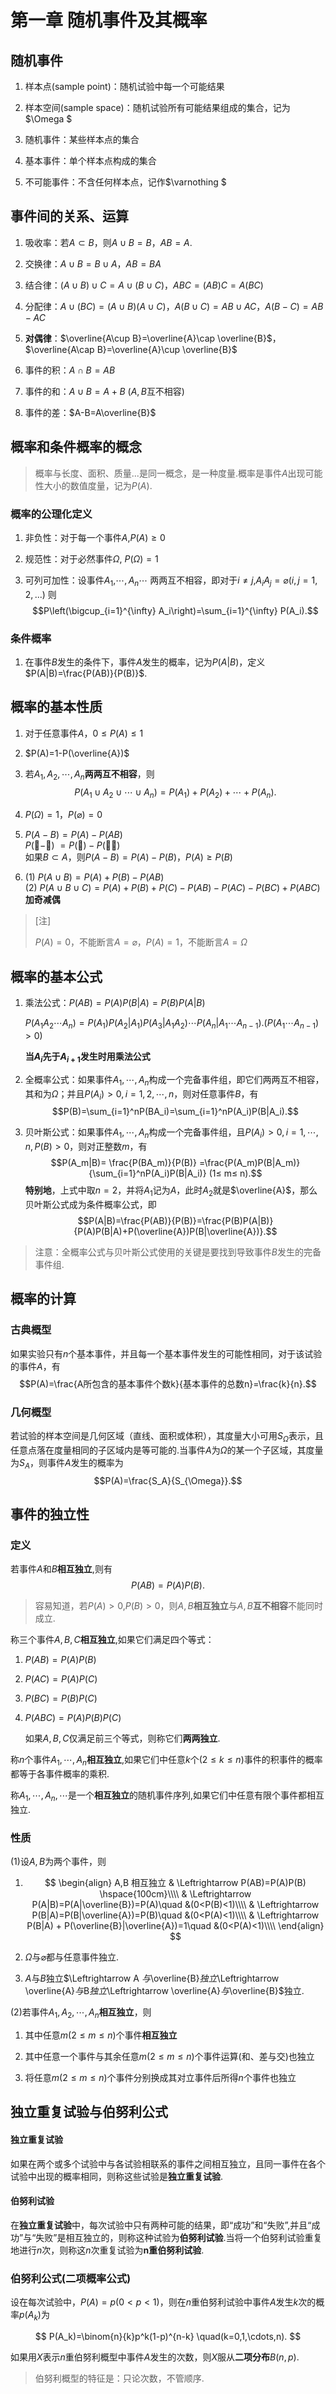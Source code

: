 # 第一章 随机事件及其概率

## 随机事件

1. 样本点(sample point)：随机试验中每一个可能结果

2. 样本空间(sample space)：随机试验所有可能结果组成的集合，记为$\Omega $
3. 随机事件：某些样本点的集合
4. 基本事件：单个样本点构成的集合
5. 不可能事件：不含任何样本点，记作$\varnothing $

## 事件间的关系、运算

1. 吸收率：若$A\subset B$，则$A\cup B=B$，$AB=A$. 

2. 交换律：$A\cup B=B\cup A$，$AB=BA$
3. 结合律：$(A\cup B)\cup C=A\cup (B\cup C)$，$ABC=(AB)C=A(BC)$
4. 分配律：$A\cup (BC)=(A\cup B)(A\cup C)$，$A(B\cup C)=AB\cup AC$，$A(B - C) =AB - AC$
5. **对偶律**：$\overline{A\cup B}=\overline{A}\cap \overline{B}$，$\overline{A\cap B}=\overline{A}\cup \overline{B}$
6. 事件的积：$A\cap B=AB$
7. 事件的和：$A\cup B=A+B$ ($A,B$互不相容)
8. 事件的差：$A-B=A\overline{B}$

## 概率和条件概率的概念

> 概率与长度、面积、质量...是同一概念，是一种度量.概率是事件$A$出现可能性大小的数值度量，记为$P(A)$.

### 概率的公理化定义

1. 非负性：对于每一个事件$A$,$P(A)\geq 0$ 

2. 规范性：对于必然事件$\Omega$, $P(\Omega)=1$
3. 可列可加性：设事件$A_{1}$,$\cdots,A_{n} \cdots$ 两两互不相容，即对于$i \neq j$,$A_{i}A_{j}=\varnothing(i,j=1,2,...)$ 则 $$P\left(\bigcup_{i=1}^{\infty} A_i\right)=\sum_{i=1}^{\infty} P(A_i).$$

### 条件概率

1. 在事件$B$发生的条件下，事件$A$发生的概率，记为$P(A|B)$，定义$P(A|B)=\frac{P(AB)}{P(B)}$.

## 概率的基本性质

1. 对于任意事件$A$，$0≤P(A)≤1$ 

2. $P(A)=1-P(\overline{A})$
3. 若$A_1,A_2,\cdots,A_n$**两两互不相容**，则 $$P(A_1\cup A_2 \cup \cdots \cup A_n)=P(A_1)+P(A_2)+ \cdots +P(A_n).$$
4. $P(\Omega)=1$，$P(\varnothing)=0$
5. $P(A-B)=P(A)-P(AB)$  
   $P($🌼$-$🌻$)$ $=P($🌼$)-P($🌼🌻$)$  
    如果$B \subset A$，则$P(A-B)=P(A)-P(B)$，$P(A) \geq P(B)$
6. (1) $P(A\cup B)=P(A)+P(B)-P(AB)$  
   (2) $P(A \cup B \cup C) = P(A) + P(B) + P(C) - P(AB) - P(AC) - P(BC) + P(ABC)$
   **加奇减偶**

> [注]  
> 
> $P(A)=0$，不能断言$A=\varnothing$，$P(A)=1$，不能断言$A=\Omega$

## 概率的基本公式

1. 乘法公式：$P(AB)=P(A)P(B|A)=P(B)P(A|B)$ 

   $P(A_1 A_2 \cdots A_n)=P(A_1)P(A_2|A_1)P(A_3|A_1 A_2) \cdots P(A_n | A_1 \cdots A_{n-1}).  (P(A_1 \cdots A_{n-1}) > 0)$

   **当$A_i$先于$A_{i+1}$发生时用乘法公式**

2. 全概率公式：如果事件$A_1,\cdots,A_n$构成一个完备事件组，即它们两两互不相容，其和为$\Omega$；并且$P(A_i) >0,i=1,2,\cdots,n$，则对任意事件$B$，有$$P(B)=\sum_{i=1}^nP(BA_i)=\sum_{i=1}^nP(A_i)P(B|A_i).$$ 

3. 贝叶斯公式：如果事件$A_1,\cdots,A_n$构成一个完备事件组，且$P(A_i)>0,i=1,\cdots,n,P(B)>0$，则对正整数$m$，有$$P(A_m|B)= \frac{P(BA_m)}{P(B)} =\frac{P(A_m)P(B|A_m)}{\sum_{i=1}^nP(A_i)P(B|A_i)} (1≤ m≤ n).$$
   **特别地**，上式中取$n=2$，并将$A_1$记为$A$，此时$A_2$就是$\overline{A}$，那么贝叶斯公式成为条件概率公式，即
   $$P(A|B)=\frac{P(AB)}{P(B)}=\frac{P(B)P(A|B)}{P(A)P(B|A)+P(\overline{A})P(B|\overline{A})}.$$

> 注意：全概率公式与贝叶斯公式使用的关键是要找到导致事件$B$发生的完备事件组.

## 概率的计算

### 古典概型

如果实验只有$n$个基本事件，并且每一个基本事件发生的可能性相同，对于该试验的事件$A$，有
$$P(A)=\frac{A所包含的基本事件个数k}{基本事件的总数n}=\frac{k}{n}.$$

### 几何概型

若试验的样本空间是几何区域（直线、面积或体积），其度量大小可用$S_{\Omega}$表示，且任意点落在度量相同的子区域内是等可能的.当事件$A$为$\Omega$的某一个子区域，其度量为$S_A$，则事件$A$发生的概率为
$$P(A)=\frac{S_A}{S_{\Omega}}.$$

## 事件的独立性

### 定义

若事件$A$和$B$**相互独立**,则有
$$P(AB)=P(A)P(B).$$

> 容易知道，若$P(A)>0$,$P(B)>0$，则$A,B$**相互独立**与$A,B$**互不相容**不能同时成立.

称三个事件$A,B,C$**相互独立**,如果它们满足四个等式：

1. $P(AB)=P(A)P(B)$ 

2. $P(AC)=P(A)P(C)$
3. $P(BC)=P(B)P(C)$
4. $P(ABC)=P(A)P(B)P(C)$

   如果$A,B,C$仅满足前三个等式，则称它们**两两独立**.

称$n$个事件$A_1,\cdots,A_n$**相互独立**,如果它们中任意$k$个($2≤k≤n$)事件的积事件的概率都等于各事件概率的乘积.

称$A_1,\cdots,A_n,\cdots$是一个**相互独立**的随机事件序列,如果它们中任意有限个事件都相互独立.

### 性质

(1)设$A,B$为两个事件，则

1. $$
   \begin{align}
   A,B 相互独立 & \Leftrightarrow P(AB)=P(A)P(B) \hspace{100cm}\\\\
   & \Leftrightarrow P(A|B)=P(A|\overline{B})=P(A)\quad &(0<P(B)<1)\\\\
   & \Leftrightarrow P(B|A)=P(B|\overline{A})=P(B)\quad &(0<P(A)<1)\\\\
   & \Leftrightarrow P(B|A) + P(\overline{B}|\overline{A})=1\quad &(0<P(A)<1)\\\\
   \end{align}
   $$
2. $\Omega$与$\varnothing$都与任意事件独立. 

3. $A$与$B$独立$\Leftrightarrow A $与$\overline{B}$独立$\Leftrightarrow \overline{A}$与$B$独立$\Leftrightarrow \overline{A}$与$\overline{B}$独立.

(2)若事件$A_1,A_2,\cdots,A_n$**相互独立**，则

1. 其中任意$m(2≤m≤n)$个事件**相互独立** 

2. 其中任意一个事件与其余任意$m(2≤m≤n)$个事件运算(和、差与交)也独立
3. 将任意$m(2≤m≤n)$个事件分别换成其对立事件后所得$n$个事件也独立

## 独立重复试验与伯努利公式

#### 独立重复试验

如果在两个或多个试验中与各试验相联系的事件之间相互独立，且同一事件在各个试验中出现的概率相同，则称这些试验是**独立重复试验**.

#### 伯努利试验

在**独立重复试验**中，每次试验中只有两种可能的结果，即“成功”和“失败”,并且“成功”与“失败”是相互独立的，则称这种试验为**伯努利试验**.当将一个伯努利试验重复地进行$n$次，则称这$n$次重复试验为**n重伯努利试验**.

### 伯努利公式(二项概率公式)

设在每次试验中，$P(A)=p (0<p<1)$，则在$n$重伯努利试验中事件$A$发生$k$次的概率$p(A_k)$为

$$
P(A_k)=\binom{n}{k}p^k(1-p)^{n-k} \quad(k=0,1,\cdots,n).
$$

如果用$X$表示$n$重伯努利概型中事件$A$发生的次数，则$X$服从**二项分布**$B(n,p)$.

> 伯努利概型的特征是：只论次数，不管顺序.
